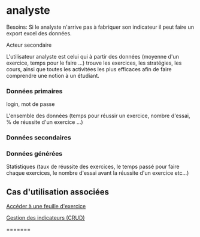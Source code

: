 # analyste

Besoins:
Si le analyste n'arrive pas à fabriquer son indicateur il peut faire un export excel des données.

Acteur secondaire

L'utilisateur analyste est celui qui à partir des données (moyenne d'un exercice, temps pour le faire ...) trouve les exercices, les stratégies, les cours, ainsi que toutes les activitées les plus efficaces afin de faire comprendre une notion à un étudiant.

### Données primaires

login, mot de passe

L'ensemble des données (temps pour réussir un exercice, nombre d'essai, % de réussite d'un exercice ...)

### Données secondaires

### Données générées

Statistiques (taux de réussite des exercices, le temps passé pour faire chaque exercices, le nombre d'essai avant la réussite d'un exercice etc...)

## Cas d'utilisation associées

[Accéder à une feuille d'exercice](../casutilisation/analyste/analysedestraces.md)

[Gestion des indicateurs (CRUD)](../casutilisation/analyste/crud-indicateur.md)

=======

<!--- 
Author : Hugo 
Validator : Raphael 
-->


